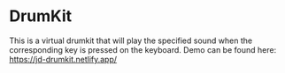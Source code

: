 # DrumKit

This is a virtual drumkit that will play the specified sound when the corresponding key is pressed on the keyboard.
Demo can be found here:
https://jd-drumkit.netlify.app/
